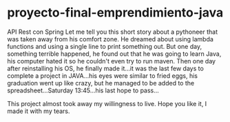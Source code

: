# proyecto-final-emprendimiento-java
API Rest con Spring
Let me tell you this short story about a pythoneer that was taken away from his comfort zone. He dreamed about using lambda functions and using a single line to print something out. But one day, something terrible happened, he found out that he was going to learn Java, his computer hated it so he couldn't even try to run maven. Then one day after reinstalling his OS, he finally made it...it was the last few days to complete a project in JAVA...his eyes were similar to fried eggs, his graduation went up like crazy, but he managed to be added to the spreadsheet...Saturday 13:45...his last hope to pass...

This project almost took away my willingness to live. Hope you like it, I made it with my tears.
